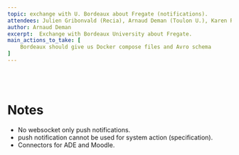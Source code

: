 ```yaml
---
topic: exchange with U. Bordeaux about Fregate (notifications).
attendees: Julien Gribonvald (Recia), Arnaud Deman (Toulon U.), Karen Raynal (Bordeaux U.), Pierre Bouvret (Bordeaux U.)
author: Arnaud Deman
excerpt:  Exchange with Bordeaux University about Fregate.
main_actions_to_take: [
    Bordeaux should give us Docker compose files and Avro schema
]
---
```

<br/><br/>

# Notes
- No websocket only push notifications.
- push notification cannot be used for system action (specification).
- Connectors for ADE and Moodle.
